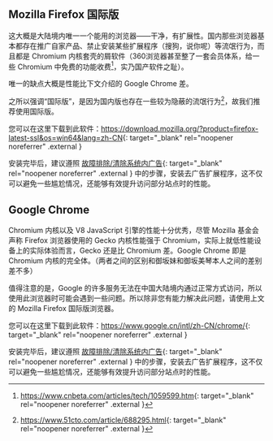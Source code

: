 ## Mozilla Firefox 国际版
这大概是大陆境内唯一一个能用的浏览器——干净，有扩展性。国内那些浏览器基本都存在推广自家产品、禁止安装某些扩展程序（搜狗，说你呢）等流氓行为，而且都是 Chromium 内核套壳的屑软件（360浏览器甚至整了一套会员体系，给一些 Chromium 中免费的功能收费[^1]，实乃国产软件之耻）。

唯一的缺点大概是性能比下文介绍的 Google Chrome 差。

之所以强调“国际版”，是因为国内版也存在一些较为隐蔽的流氓行为[^2]，故我们推荐使用国际版。

您可以在这里下载到此软件：<https://download.mozilla.org/?product=firefox-latest-ssl&os=win64&lang=zh-CN>{: target="_blank" rel="noopener noreferrer" .external }

安装完毕后，建议遵照 [故障排除/清除系统内广告](../../troubleshooting/clean-ads.md){: target="_blank" rel="noopener noreferrer" .external } 中的步骤，安装去广告扩展程序，这不仅可以避免一些尴尬情况，还能够有效提升访问部分站点时的性能。

## Google Chrome
Chromium 内核以及 V8 JavaScript 引擎的性能十分优秀，尽管 Mozilla 基金会声称 Firefox 浏览器使用的 Gecko 内核性能强于 Chromium，实际上就低性能设备上的实际体验而言，Gecko 还是比 Chromium 差。Google Chrome 即是 Chromium 内核的完全体。（两者之间的区别和御坂妹和御坂美琴本人之间的差别差不多）

值得注意的是，Google 的许多服务无法在中国大陆境内通过正常方式访问，所以使用此浏览器时可能会遇到一些问题。所以除非您有能力解决此问题，请使用上文的 Mozilla Firefox 国际版浏览器。

您可以在这里下载到此软件：<https://www.google.cn/intl/zh-CN/chrome/>{: target="_blank" rel="noopener noreferrer" .external }

安装完毕后，建议遵照 [故障排除/清除系统内广告](../../troubleshooting/clean-ads.md){: target="_blank" rel="noopener noreferrer" .external } 中的步骤，安装去广告扩展程序，这不仅可以避免一些尴尬情况，还能够有效提升访问部分站点时的性能。

[^1]: <https://www.cnbeta.com/articles/tech/1059599.htm>{: target="_blank" rel="noopener noreferrer" .external }
[^2]: <https://www.51cto.com/article/688295.html>{: target="_blank" rel="noopener noreferrer" .external }